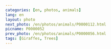 ```yaml
---
categories: [en, photos, animals]
lang: en
layout: photo
next_photo: /en/photos/animals/P0000112.html
picname: P0000052
prev_photo: /en/photos/animals/P0000056.html
tags: [Giraffes, Trees]
---
```

